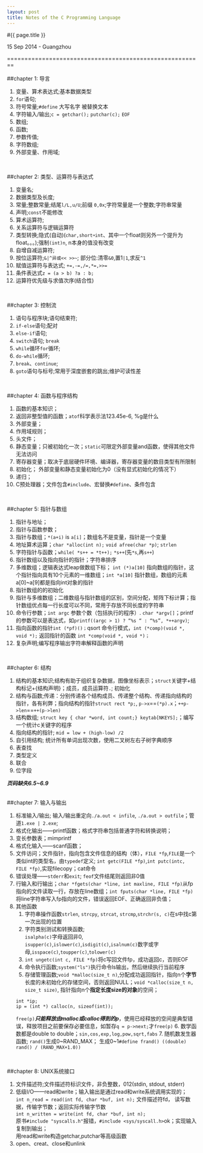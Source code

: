```yaml
---
layout: post
title: Notes of the C Programming Language
---
```


#{{ page.title }}  
<p class="meta">15 Sep 2014 - Guangzhou</p> 

========================================================   
<br>
##chapter 1: 导言
1. 变量、算术表达式;基本数据类型
2. `for`语句;
3. 符号常量;`#define` 大写名字 被替换文本
4. 字符输入/输出;`c = getchar();` `putchar(c);` `EOF`
5. 数组;
6. 函数;
7. 参数传值;
8. 字符数组;
9. 外部变量、作用域;  
<br>

##chapter 2: 类型、运算符与表达式
1. 变量名;
2. 数据类型及长度;
3. 常量;整数常量;结尾`l/L,u/U`;前缀 `0,0x`;字符常量是一个整数;字符串常量
4. 声明;`const`不能修改
5. 算术运算符;
6. 关系运算符与逻辑运算符
7. 类型转换;隐式(自动)(`char,short￫int`、其中一个float则另外一个提升为float。。。);强制`(int)n`, n本身的值没有改变
8. 自增自减运算符;
9. 按位运算符;`&|^异或<< >>~`; 部分位:清零`&0`,置1`|1`,求反`^1`
10. 赋值运算符与表达式; `+=,-=,/=,*=,>>=`
11. 条件表达式`z = (a > b) ?a : b;`
12. 运算符优先级与求值次序(结合性)  
<br>

##chapter 3: 控制流
1. 语句与程序块;语句结束符; 
2. `if-else`语句;配对
3. `else-if`语句;
4. `switch`语句; `break`
5. `while`循环`for`循环;
6. `do-while`循环;
7. `break`、`continue`;
8. `goto`语句与标号;常用于深度嵌套的跳出;维护可读性差  
<br>

##chapter 4: 函数与程序结构
1. 函数的基本知识；
2. 返回非整型值的函数；`atof`科学表示法123.45e-6, %g是什么
3. 外部变量；
4. 作用域规则；
5. 头文件；
6. 静态变量；只被初始化一次；`static`可限定外部变量and函数，使得其他文件无法访问
7. 寄存器变量；取决于底层硬件环境、编译器，寄存器变量的数目类型有所限制
8. 初始化； 外部变量和静态变量初始化为0（没有显式初始化的情况下）
9. 递归；
10. C预处理器；文件包含`#include`、宏替换`#define`、条件包含   
<br>

##chapter 5: 指针与数组
1. 指针与地址；
2. 指针与函数参数；
3. 指针与数组；`*(a+i)` is `a[i]`；数组名不是变量，指针是一个变量
4. 地址算术运算；`char *alloc(int n);` `void afree(char *p)`; `strlen` 
5. 字符指针与函数；`while( *s++ = *t++);`  `*s++`(先`*s`,再`s++`)
6. 指针数组以及指向指针的指针；字符串排序
7. 多维数组；逻辑表达式leap做数组下标； `int (*)a[10]` 指向数组的指针，这个指针指向具有10个元素的一维数组；`int *a[10]` 指针数组，数组的元素a[0]~a[9]都是指向int对象的指针
8. 指针数组的的初始化
9. 指针与多维数组；二维数组与指针数组的区别，空间分配，矩阵下标计算；指针数组优点每一行长度可以不同，常用于存放不同长度的字符串
10. 命令行参数；`int argc` 参数个数（包括执行的程序）. `char *argv[]`；printf的参数可以是表达式，如`printf((argc > 1) ? “%s “ : “%s”, *++argv)`;
11. 指向函数的指针`int (*pf)()；`qsort 命令行模式，`int (*comp)(void *, void *);` 返回指针的函数 `int *comp(void *, void *)；`
12. 复杂声明;编写程序输出字符串解释函数的声明  
<br>

##chapter 6: 结构
1. 结构的基本知识;结构有助于组织复杂数据，图像坐标表示；`struct`关键字+结构标记+\{结构声明\}；成员，成员运算符`.`; 初始化
2. 结构与函数;传递：分别传递各个结构成员、传递整个结构、传递指向结构的指针，各有利弊；指向结构的指针`struct rect *p;`, `p->x`==`(*p).x`；`++p->len`==`++(p->len)`
3. 结构数组; `struct key { char *word, int count;} keytab[NKEYS];`；编写一个统计c关键字的程序
4. 指向结构的指针; `mid = low + (high-low) /2`
5. 自引用结构; 统计所有单词出现次数，使用二叉树左右子树字典顺序
6. 表查找
7. 类型定义
8. 联合
9. 位字段  

***页码缺失6.5~6.9***   
<br>

##chapter 7: 输入与输出
1. 标准输入/输出; 输入/输出重定向`./a.out < infile`, `./a.out > outfile`；管道`1.exe | 2.exe`;
2. 格式化输出——printf函数；格式字符串包括普通字符和转换说明；
3. 变长参数表；mimprintf
4. 格式化输入——scanf函数；
5. 文件访问；文件指针，指向包含文件信息的结构（体），`FILE *fp`,`FILE`是一个类似int的类型名，由`typedef`定义; `int getc(FILE *fp)`,`int putc(intc, FILE *fp)`,实现filecopy；cat命令
6. 错误处理——`stderr`和`exit`; `feof`文件结尾则返回非0值
7. 行输入和行输出；`char *fgets(char *line, int maxline, FILE *fp)`从fp指向的文件读取一行，存放在line数组；`int fputs(char *line, FILE *fp)`将line字符串写入fp指向的文件，错误返回EOF、正确返回非负值；
8. 其他函数
    1. 字符串操作函数`strlen`, `strcpy`, `strcat`, `strcmp`,`strchr(s, c)`在s中找c第一次出现的位置
    2. 字符类别测试和转换函数;  
    `isalpha(c)`字母返回非0, `isupper(c)`,`islower(c)`,`isdigit(c)`,`isalnum(c)`数字或字母,`isspace(c)`,`toupper(c)`,`tolower(c)`
    3. `int ungetc(int c, FILE *fp)`将c写回文件fp，成功返回c，否则EOF
    4. 命令执行函数;`system("ls")`执行命令ls输出，然后继续执行当前程序
    5. 存储管理函数;`void *malloc(size_t n)`,分配成功返回指针，指向n个**字节**长度的未初始化的存储空间，否则返回NULL；`void *calloc(size_t n, size_t size)`, 指针指向n个**指定长度size的对象**的空间；  
    ``` 
    int *ip;  
    ip = (int *) calloc(n, sizeof(int));
    ```  
    `free(p)`***只能释放由malloc或calloc得到的p***，使用已经释放的空间是典型错误，释放项目之前要保存必要信息，如暂存`q = p->next;`才`free(p)`
    6. 数学函数都是double to double；`sin,cos,exp,log,pow,sqrt,fabs`
    7. 随机数发生器函数; `rand()`生成0~RAND_MAX；
    生成0~1`#define frand() ((double) rand() / (RAND_MAX+1.0))`

<br>

##chapter 8: UNIX系统接口
1. 文件描述符;文件描述符标识文件，非负整数，012(stdin, stdout, stderr)
2. 低级I/O——read和write；输入输出是通过read和write系统调用实现的；  
  `int n_read = read(int fd, char *buf, int n);` 文件描述符fd， 读写数据，传输字节数；返回实际传输字节数  
  `int n_written = write(int fd, char *buf, int n);`  
   原书`#include "syscalls.h"`报错，`#include <sys/syscall.h>`ok；实现输入复制到输出；  
   用read和write构造getchar,putchar等高级函数  
3. open、creat、close和unlink
